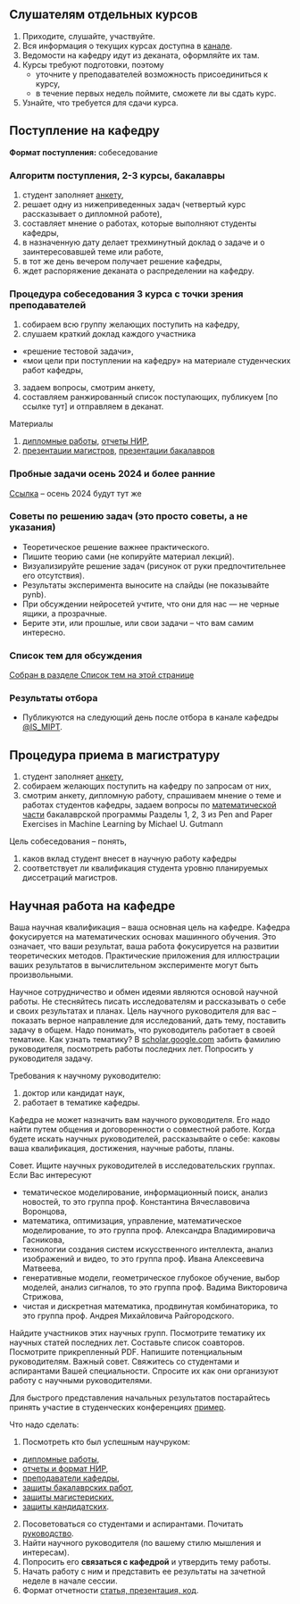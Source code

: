 ## Слушателям отдельных курсов
1. Приходите, слушайте, участвуйте. 
2. Вся информация о текущих курсах доступна в [канале](https://t.me/IS_MIPT).
3. Ведомости на кафедру идут из деканата, оформляйте их там.
4. Курсы требуют подготовки, поэтому
    - уточните у преподавателей возможность присоединиться к курсу,
    - в течение первых недель поймите, сможете ли вы сдать курс.
5. Узнайте, что требуется для сдачи курса. 

<!--# Поступление в магистратуру: весна 2022 -->
<!-- # Распределение студентов на специализацию «Интеллектуальный анализ данных» -->
<!-- * Весна 2022: Собеседование 18 апреля в 17:00 по адресу [m1p.org/go_zoom](https://m1p.org/go_zoom)
* [Список выступающих тут](https://docs.google.com/spreadsheets/d/1dU-QU9wTlV-V3nvOg8lQFxKHJo72F4I1vDZN031imUY/edit?usp=sharing) -->
<!-- Собеседование 4 курса (МФТИ и внешние) состоится в **мае, июне, июле** по запросу на mlalgorithms(at)gmail.com. -->

##  Поступление на кафедру
**Формат поступления:** собеседование

###  Алгоритм поступления, 2-3 курсы, бакалавры 

1. студент заполняет [анкету](http://bit.ly/1lFrFha),
2. решает одну из нижеприведенных задач (четвертый курс рассказывает о дипломной работе),
3. составляет мнение о работах, которые выполняют студенты кафедры,
4. в назначенную дату делает трехминутный доклад о задаче и о заинтересовавшей теме или работе,
5. в тот же день вечером получает решение кафедры,
6. ждет распоряжение деканата о распределении на кафедру.

### Процедура собеседования 3 курса с точки зрения преподавателей
1. cобираем всю группу желающих поступить на кафедру,
2. слушаем краткий доклад каждого участника
  - «решение тестовой задачи»,
  - «мои цели при поступлении на кафедру» на материале студенческих работ кафедры,
3. задаем вопросы, смотрим анкету,
4. составляем ранжированный список поступающих, публикуем [по ссылке тут] и отправляем в деканат.

Материалы
1. [дипломные работы](https://is-mipt.site/ru/materials/thesis/), [отчеты НИР](https://is-mipt.site/ru/materials/nir/), 
2. [презентации магистров](https://www.youtube.com/watch?v=f4C9U59krTE&t=39s), [презентации бакалавров](https://www.youtube.com/watch?v=mmAacGSUvPQ)

### Пробные задачи осень 2024 и более ранние 
[Ссылка](http://www.machinelearning.ru/wiki/index.php?title=%D0%9F%D1%80%D0%BE%D0%B1%D0%BD%D1%8B%D0%B5_%D0%B7%D0%B0%D0%B4%D0%B0%D1%87%D0%B8) – осень 2024 будут тут же 

### Советы по решению задач (это просто советы, а не указания)
- Теоретическое решение важнее практического.
- Пишите теорию сами (не копируйте материал лекций).
- Визуализируйте решение задач (рисунок от руки предпочтительнее его отсутствия).
- Результаты эксперимента выносите на слайды (не показывайте pynb).
- При обсуждении нейросетей учтите, что они для нас — не черные ящики, а прозрачные.
- Берите эти, или прошлые, или свои задачи – что вам самим интересно.

### Список тем для обсуждения
[Собран в разделе Список тем на этой странице](http://www.machinelearning.ru/wiki/index.php?title=%D0%98%D0%BD%D1%82%D0%B5%D0%BB%D0%BB%D0%B5%D0%BA%D1%82%D1%83%D0%B0%D0%BB%D1%8C%D0%BD%D1%8B%D0%B5_%D1%81%D0%B8%D1%81%D1%82%D0%B5%D0%BC%D1%8B_%28%D0%BA%D0%B0%D1%84%D0%B5%D0%B4%D1%80%D0%B0_%D0%9C%D0%A4%D0%A2%D0%98%29/%D0%9F%D1%80%D0%B8%D0%B5%D0%BC_%D1%81%D1%82%D1%83%D0%B4%D0%B5%D0%BD%D1%82%D0%BE%D0%B2#.D0.A1.D0.BF.D0.B8.D1.81.D0.BE.D0.BA_.D1.82.D0.B5.D0.BC_.D0.B4.D0.BB.D1.8F_.D0.BA.D1.80.D0.B0.D1.82.D0.BA.D0.B8.D1.85_.D0.B4.D0.BE.D0.BA.D0.BB.D0.B0.D0.B4.D0.BE.D0.B2) 

### Результаты отбора 
- Публикуются на следующий день после отбора в канале кафедры [@IS_MIPT](https://t.me/IS_MIPT).

## Процедура приема в магистратуру
1. студент заполняет [анкету](http://bit.ly/1lFrFha),
2. cобираем желающих поступить на кафедру по запросам от них,
3. смотрим анкету, дипломную работу, спрашиваем мнение о теме и работах студентов кафедры, задаем вопросы по [математической части](https://arxiv.org/abs/2206.13446) бакалаврской программы Разделы 1, 2, 3 из Pen and Paper Exercises in Machine Learning by Michael U. Gutmann

Цель собеседования – понять, 
1. каков вклад студент внесет в научную работу кафедры
2. соответствует ли квалификация студента уровню планируемых диссетраций магистров. 


## Научная работа на кафедре 

Ваша научная квалификация – ваша основная цель на кафедре.  Кафедра фокусируется на математических основах машинного обучения. Это означает, что ваши результат, ваша работа фокусируется на развитии теоретических методов. Практические приложения для иллюстрации ваших результатов в вычислительном эксперименте могут быть произвольными.

Научное сотрудничество и обмен идеями являются основой научной работы. Не стесняйтесь писать исследователям и рассказывать о себе и своих результатах и планах. Цель научного руководителя для вас – показать верное направление для исследований, дать тему, поставить задачу в общем. Надо понимать, что руководитель работает в своей тематике. Как узнать тематику? В [scholar.google.com](https://scholar.google.com/scholar?q=Vadim+Strijov&hl=en&as_sdt=0%2C5&as_ylo=2022&as_yhi=2019) забить фамилию руководителя, посмотреть работы последних лет. Попросить у руководителя задачу. 

Требования к научному руководителю: 
1) доктор или кандидат наук, 
2) работает в тематике кафедры.

Кафедра не может назначить вам научного руководителя. Его надо найти путем общения и договоренности о совместной работе. Когда будете искать научных руководителей, рассказывайте о себе: каковы ваша квалификация, достижения, научные работы, планы.

Совет. Ищите научных руководителей в исследовательских группах. Если Вас интересуют
- тематическое моделирование, информационный поиск, анализ новостей, то это группа проф. Константина Вячеславовича Воронцова,
- математика, оптимизация, управление, математическое моделирование, то это группа  проф. Александра Владимировича Гасникова,
- технологии создания систем искусственного интеллекта, анализ изображений и видео, то это группа  проф. Ивана Алексеевича Матвеева,
- генеративные модели,  геометрическое глубокое обучение, выбор моделей, анализ сигналов, то это группа  проф. Вадима Викторовича Стрижова,
- чистая и дискретная математика, продвинутая комбинаторика, то это группа  проф. Андрея Михайловича Райгородского.

Найдите участников этих научных групп. Посмотрите тематику их научных статей последних лет. Составьте список соавторов. Посмотрите прикрепленный PDF. Напишите потенциальным руководителям. Важный совет. Свяжитесь со студентами и аспирантами Вашей специальности. Спросите их как они организуют работу с научными руководителями. 

Для быстрого представления начальных результатов постарайтесь принять участие в студенческих конференциях [пример](https://conf.mipt.ru).

Что надо сделать:
1. Посмотреть кто был успешным научруком:
- [дипломные работы](http://www.machinelearning.ru/wiki/index.php?title=%D0%98%D0%BD%D1%82%D0%B5%D0%BB%D0%BB%D0%B5%D0%BA%D1%82%D1%83%D0%B0%D0%BB%D1%8C%D0%BD%D1%8B%D0%B5_%D1%81%D0%B8%D1%81%D1%82%D0%B5%D0%BC%D1%8B_%28%D0%BA%D0%B0%D1%84%D0%B5%D0%B4%D1%80%D0%B0_%D0%9C%D0%A4%D0%A2%D0%98%29/%D0%A1%D1%82%D1%83%D0%B4%D0%B5%D0%BD%D1%82%D1%8B),
- [отчеты и формат НИР](http://www.machinelearning.ru/wiki/index.php?title=%D0%98%D0%BD%D1%82%D0%B5%D0%BB%D0%BB%D0%B5%D0%BA%D1%82%D1%83%D0%B0%D0%BB%D1%8C%D0%BD%D1%8B%D0%B5_%D1%81%D0%B8%D1%81%D1%82%D0%B5%D0%BC%D1%8B_%28%D0%BA%D0%B0%D1%84%D0%B5%D0%B4%D1%80%D0%B0_%D0%9C%D0%A4%D0%A2%D0%98%29/%D0%9E%D1%82%D1%87%D0%B5%D1%82%D1%8B_%D0%9D%D0%98%D0%A0),
- [преподаватели кафедры](http://is-mipt.site),
- [защиты бакалаврских работ](https://www.youtube.com/watch?v=mmAacGSUvPQ),
- [защиты магистериских](https://www.youtube.com/watch?v=f4C9U59krTE),
- [защиты кандидатских](https://www.youtube.com/playlist?list=PLk4h7dmY2eYGO1lczVHclXnv0f-CvUkXO).
2. Посоветоваться со студентами и аспирантами. Почитать [руководство](http://www.machinelearning.ru/wiki/index.php?title=%D0%9D%D0%B0%D1%83%D1%87%D0%BD%D0%BE-%D0%B8%D1%81%D1%81%D0%BB%D0%B5%D0%B4%D0%BE%D0%B2%D0%B0%D1%82%D0%B5%D0%BB%D1%8C%D1%81%D0%BA%D0%B0%D1%8F_%D1%80%D0%B0%D0%B1%D0%BE%D1%82%D0%B0_%28%D1%80%D0%B5%D0%BA%D0%BE%D0%BC%D0%B5%D0%BD%D0%B4%D0%B0%D1%86%D0%B8%D0%B8%29).
3. Найти научного руководителя (по вашему стилю мышления и интересам). 
4. Попросить его **связаться с кафедрой** и утвердить тему работы. 
5. Начать работу с ним и представить ее результаты на зачетной неделе в начале сессии. 
6. Формат отчетности [статья, презентация, код](https://intsystems.github.io/ru/materials/nir/).

